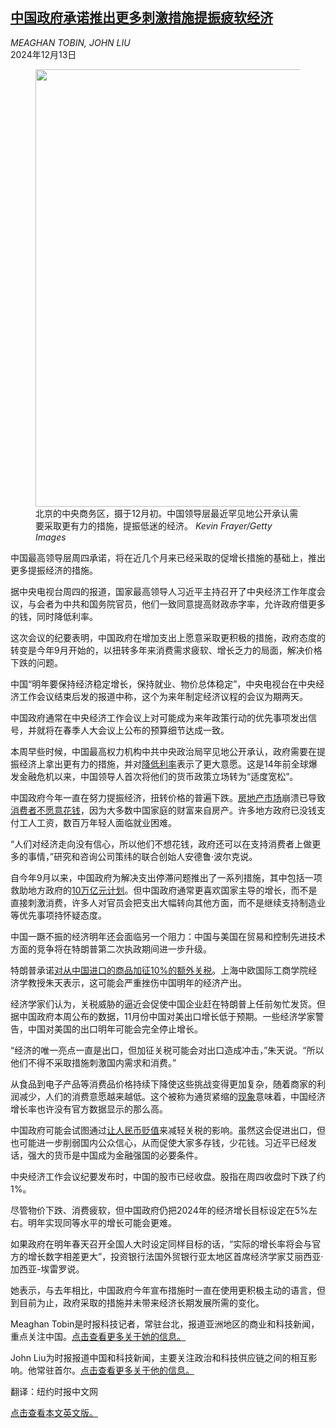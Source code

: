 <!--1734052023000-->
[中国政府承诺推出更多刺激措施提振疲软经济](https://cn.nytimes.com/business/20241213/china-economy-2025-priorities/)
------

<address>MEAGHAN TOBIN, JOHN LIU</address><time pudate="2024-12-13 08:43:21" datetime="2024-12-13 08:43:21">2024年12月13日</time><figure><img src="https://images.weserv.nl/?url=static01.nyt.com/images/2024/12/11/multimedia/00china-economy-tcpq/00china-economy-tcpq-master1050.jpg" width="1050" height="700"><figcaption>北京的中央商务区，摄于12月初。中国领导层最近罕见地公开承认需要采取更有力的措施，提振低迷的经济。 <cite>Kevin Frayer/Getty Images</cite></figcaption></figure><section><p>中国最高领导层周四承诺，将在近几个月来已经采取的促增长措施的基础上，推出更多提振经济的措施。</p><p>据中央电视台周四的报道，国家最高领导人习近平主持召开了中央经济工作年度会议，与会者为中共和国务院官员，他们一致同意提高财政赤字率，允许政府借更多的钱，同时降低利率。​​</p><p>这次会议的纪要表明，中国政府在增加支出上愿意采取更积极的措施，政府态度的转变是今年9月开始的，以扭转多年来消费需求疲软、增长乏力的局面，解决价格下跌的问题。</p><p>中国“明年要保持经济稳定增长，保持就业、物价总体稳定”，中央电视台在中央经济工作会议结束后发的报道中称，这个为来年制定经济议程的会议为期两天。</p><p>中国政府通常在中央经济工作会议上对可能成为来年政策行动的优先事项发出信号，并就将在春季人大会议上公布的预算细节达成一致。</p><p>本周早些时候，中国最高权力机构中共中央政治局罕见地公开承认，政府需要在提振经济上拿出更有力的措施，并对<a href="https://cn.nytimes.com/business/20241210/china-monetary-policy/">降低利率</a>表示了更大意愿。​​这是14年前全球爆发金融危机以来，中国领导人首次将他们的货币政策立场转为“适度宽松”。</p><p>中国政府今年一直在努力提振经济，扭转价格的普遍下跌。<a href="https://cn.nytimes.com/business/20231017/china-evergrande-country-garden/">房地产市场</a>崩溃已导致<a href="https://cn.nytimes.com/business/20240702/china-cash-for-clunkers/">消费者不愿意花钱</a>，因为大多数中国家庭的财富来自房产。许多地方政府已没钱支付工人工资，数百万年轻人面临就业困难。</p><p>“人们对经济走向没有信心，所以他们不想花钱，政府还可以在支持消费者上做更多的事情，”研究和咨询公司策纬的联合创始人安德鲁·波尔克说。</p><p>自今年9月以来，中国政府为解决支出停滞问题推出了一系列措施，其中包括一项救助地方政府的<a href="https://cn.nytimes.com/business/20241108/china-stimulus-economy-debt/">10万亿元计划</a>。但中国政府通常更喜欢国家主导的增长，而不是直接刺激消费，许多人对官员会把支出大幅转向其他方面，而不是继续支持制造业等优先事项持怀疑态度。</p><p>中国一蹶不振的经济明年还会面临另一个阻力：中国与美国在贸易和控制先进技术方面的竞争将在特朗普第二次执政期间进一步升级。</p><p>特朗普承诺<a href="https://www.nytimes.com/2024/11/25/business/economy/trump-tariffs-canada-mexico-china.html">对从中国进口的商品加征10%的额外关税</a>。上海中欧国际工商学院经济学教授朱天表示，这可能会严重挫伤中国明年的经济产出。</p><p>经济学家们认为，关税威胁的逼近会促使中国企业赶在特朗普上任前匆忙发货。但据中国政府本周公布的数据，11月份中国对美出口增长低于预期。一些经济学家警告，中国对美国的出口明年可能会完全停止增长。</p><p>“经济的唯一亮点一直是出口，但加征关税可能会对出口造成冲击，”朱天说。“所以他们不得不采取措施刺激国内需求和消费。”</p><p>从食品到电子产品等消费品价格持续下降使这些挑战变得更加复杂，随着商家的利润减少，人们的消费意愿越来越低。这个被称为通货紧缩的<a href="https://cn.nytimes.com/business/20241009/china-pinduoduo-ecommerce/">现象</a>意味着，中国经济增长率也许没有官方数据显示的那么高。</p><p>中国政府可能会试图通过<a href="https://cn.nytimes.com/business/20241127/trump-tariffs-us-china-currency/" title="Link: https://cn.nytimes.com/business/20241127/trump-tariffs-us-china-currency/">让人民币贬值</a>来减轻关税的影响。虽然这会促进出口，但也可能进一步削弱国内公众信心，从而促使大家多存钱，少花钱。习近平已经发话，强大的货币是中国成为金融强国的必要条件。</p><p>中央经济工作会议纪要发布时，中国的股市已经收盘。股指在周四收盘时下跌了约1%。</p><p>尽管物价下跌、消费疲软，但中国政府仍把2024年的经济增长目标设定在5%左右。明年实现同等水平的增长可能会更难。</p><p>如果政府在明年春天召开全国人大时设定同样目标的话，“实际的增长率将会与官方的增长数字相差更大”，投资银行法国外贸银行亚太地区首席经济学家艾丽西亚·加西亚-埃雷罗说。</p><p>她表示，与去年相比，中国政府今年宣布措施时一直在使用更积极主动的语言，但到目前为止，政府采取的措施并未带来经济长期发展所需的变化。</p></section><footer><p>Meaghan Tobin是时报科技记者，常驻台北，报道亚洲地区的商业和科技新闻，重点关注中国。<a rel="nofollow" target="_blank" href="https://www.nytimes.com/by/meaghan-tobin">点击查看更多关于她的信息。</a></p><p>John Liu为时报报道中国和科技新闻，主要关注政治和科技供应链之间的相互影响。他常驻首尔。<a rel="nofollow" target="_blank" href="https://www.nytimes.com/by/john-liu">点击查看更多关于他的信息。</a></p><p>翻译：纽约时报中文网</p><a rel="nofollow" target="_blank" href="https://www.nytimes.com/2024/12/12/business/china-economy-2025-priorities.html">点击查看本文英文版。</a></footer>
